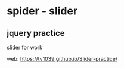 <h1>spider - slider</h1>

<h2>jquery practice</h2>

slider for work

web: https://tv1039.github.io/Slider-practice/
